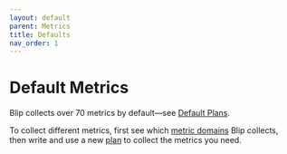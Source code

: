 ```yaml
---
layout: default
parent: Metrics
title: Defaults
nav_order: 1
---
```


# Default Metrics

Blip collects over 70 metrics by default&mdash;see [Default Plans](../plans/defaults).

To collect different metrics, first see which [metric domains](domains) Blip collects, then write and use a new [plan](../plans/) to collect the metrics you need.
